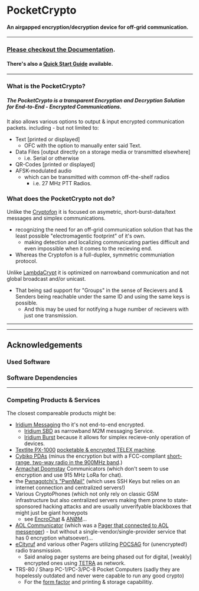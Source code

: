 # PocketCrypto
#### An airgapped encryption/decryption device for off-grid communication.

---

### [Please checkout the Documentation](./docs/welcome.md).
#### There's also a [Quick Start Guide](./docs/quickstart.md) available.

---


### What is the PocketCrypto?
##### The PocketCrypto is a transparent Encryption and Decryption Solution for End-to-End - Encrypted Communications.
It also allows various options to output & input encrypted communication packets.
including - but not limited to:
- Text [printed or displayed]
  - OFC with the option to manually enter said Text.
- Data Files [output directly on a storage media or transmitted elsewhere]
  - i.e. Serial or otherwise
- QR-Codes [printed or displayed]
- AFSK-modulated audio
  - which can be transmitted with common off-the-shelf radios
    - i.e. 27 MHz PTT Radios.

### What does the PocketCrypto not do?
Unlike the [Cryptofon](https://github.com/KBtechnologies/Cryptofon) it is focused on asymetric, short-burst-data/text messages and simplex communications.
- recognizing the need for an off-grid communication solution that has the least possible "electromagentic footprint" of it's own.
  - making detection and localizing communicating parties difficult and even impossible when it comes to the recieving end. 
- Whereas the Cryptofon is a full-duplex, symmetric communiation protocol.

Unlike [LambdaCrypt](https://github.com/KBtechnologies/LambdaCrypt) it is optimized on narrowband communication and not global broadcast and/or unicast.
- That being sad support for "Groups" in the sense of Recievers and & Senders being reachable under the same ID and using the same keys is possible.
  - And this may be used for notifying a huge number of recievers with just one transmission.


---

---

## Acknowledgements
### Used Software
### Software Dependencies

---
### Competing Products & Services
The closest compareable products might be:
- [Iridium Messaging](https://messaging.iridium.com/) tho it's not end-to-end encrypted.
  - [Iridium SBD](https://www.iridium.com/services/iridium-sbd/) as narrowband M2M messaging Service.
  - [Iridium Burst](https://www.iridium.com/services/iridium-burst/) because it allows for simplex recieve-only operation of devices.
- [Textlite PX-1000](https://www.cryptomuseum.com/crypto/philips/px1000/index.htm) [pocketable & encrypted TELEX machine](https://youtu.be/jagiJ9YAqto?t=2277).
- [Cybiko PDAs](https://en.wikipedia.org/wiki/Cybiko)  (minus the encryption but with a FCC-compliant [short-range, two-way radio in the 900MHz band](https://www.youtube.com/watch?v=38VEBOseAzM).)
- [Armachat Doomstay](https://www.youtube.com/watch?v=tX8KjV6DEJk) Communicators (which don't seem to use encryption and use 915 MHz LoRa for chat).
- the [Pwnagotchi's "PwnMail"](https://pwnagotchi.ai/usage/#pwnmail]) (which uses SSH Keys but relies on an internet connection and centralized servers!)
- Various CryptoPhones (which not only rely on classic GSM infrastructure but also centralized servers making them prone to state-sponsored hacking attacks and are usually unverifyable blackboxes that might just be giant honeypots
  - see [EncroChat](https://www.youtube.com/watch?v=ZssXrW4Umgw) & [ANØM](https://www.youtube.com/watch?v=qq9wnMXvgOc)...
- [AOL Communicator](https://twitter.com/Captain2Phones/status/1459258274637918210) (which was a [Pager that connected to AOL messenger](https://www.youtube.com/watch?v=zgJsAyLcB34)) - but without a single-vendor/single-provider service that has 0 encryption whatsoever)...
- [eCityruf](https://de.wikipedia.org/wiki/Cityruf) and various other Pagers utilizing [POCSAG](https://de.wikipedia.org/wiki/POCSAG) for (unencrypted!) radio transmission.
  - Said analog pager systems are being phased out for digital, [weakly] encrypted ones using [TETRA](https://en.wikipedia.org/wiki/Terrestrial_Trunked_Radio) as network.
- TRS-80 / Sharp PC-1/PC-3/PC-8 Pocket Computers (sadly they are hopelessly outdated and never were capable to run any good crypto)
  - For the [form factor](https://youtu.be/d3NIe1jTZMc?t=262) and printing & storage capabilitiy.
